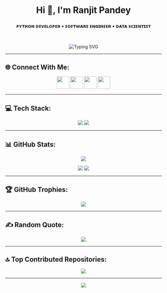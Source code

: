 <h1 align="center">Hi 👋, I'm Ranjit Pandey</h1>
<h3 align="center">ᴘʏᴛʜᴏɴ ᴅᴇᴠᴇʟᴏᴘᴇʀ • ꜱᴏꜰᴛᴡᴀʀᴇ ᴇɴɢɪɴᴇᴇʀ • ᴅᴀᴛᴀ ꜱᴄɪᴇɴᴛɪꜱᴛ</h3>

<br>

<p align="center">
  <img src="https://readme-typing-svg.demolab.com?font=Fira+Code&pause=1000&center=true&vCenter=true&width=435&lines=Data+Driven+Decisions;Creative+Code+Craftsman;Engineer+of+Tomorrow" alt="Typing SVG" />
</p>

---

## 🌐 Connect With Me:
<p align="center">
  <a href="https://instagram.com/theranjitpandey"><img src="https://skillicons.dev/icons?i=instagram" height="40" /></a>
  <a href="https://linkedin.com/in/ranjitpandey"><img src="https://skillicons.dev/icons?i=linkedin" height="40" /></a>
  <a href="https://pinterest.com/theranjitpandey"><img src="https://skillicons.dev/icons?i=pinterest" height="40" /></a>
  <a href="https://x.com/theranjitpandey"><img src="https://skillicons.dev/icons?i=twitter" height="40" /></a>
</p>

---

## 💻 Tech Stack:
<p align="center">
  <img src="https://skillicons.dev/icons?i=python,cpp,html,css,js,react,nextjs,go,php,kotlin,r,git,github,bootstrap,angular,opencv" />
  <img src="https://skillicons.dev/icons?i=aws,gcp,azure,mysql,postgres,mongodb,sqlite,vscode,figma,anaconda,tensorflow,pytorch,numpy,pandas,matplotlib" />
</p>

---

## 📊 GitHub Stats:
<p align="center">
  <img src="https://github-readme-streak-stats.herokuapp.com?user=theranjitpandey&theme=dark&hide_border=true" />
</p>
<p align="center">
  <img src="https://github-readme-stats.vercel.app/api?username=theranjitpandey&show_icons=true&theme=dark&hide_border=true" />
  <img src="https://github-readme-stats.vercel.app/api/top-langs/?username=theranjitpandey&layout=compact&theme=dark&hide_border=true" />
</p>

---

## 🏆 GitHub Trophies:
<p align="center">
  <img src="https://github-profile-trophy.vercel.app/?username=theranjitpandey&theme=radical&no-bg=true&no-frame=true&margin-w=6" />
</p>

---

## ✍️ Random Quote:
<p align="center">
  <img src="https://quotes-github-readme.vercel.app/api?type=horizontal&theme=dark" />
</p>

---

## 🔝 Top Contributed Repositories:
<p align="center">
  <img src="https://github-contributor-stats.vercel.app/api?username=theranjitpandey&limit=5&theme=dark&combine_all_yearly_contributions=true" />
</p>

---

<p align="center">
  <img src="https://visitcount.itsvg.in/api?id=theranjitpandey&icon=0&color=0" />
</p>
